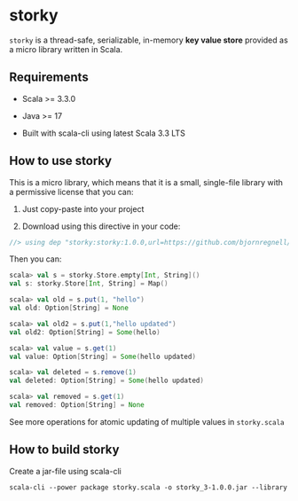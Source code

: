 # storky

`storky` is a thread-safe, serializable, in-memory **key value store** provided as a micro library written in Scala.

## Requirements

* Scala >= 3.3.0

* Java >= 17

* Built with scala-cli using latest Scala 3.3 LTS

## How to use storky

This is a micro library, which means that it is a small, single-file library with a permissive license that you can:

1. Just copy-paste into your project

2. Download using this directive in your code:
```scala
//> using dep "storky:storky:1.0.0,url=https://github.com/bjornregnell/storky/releases/download/v1.0.0/storky_3-1.0.0.jar"
```

Then you can:
```scala
scala> val s = storky.Store.empty[Int, String]()
val s: storky.Store[Int, String] = Map()

scala> val old = s.put(1, "hello")
val old: Option[String] = None

scala> val old2 = s.put(1,"hello updated")
val old2: Option[String] = Some(hello)

scala> val value = s.get(1)
val value: Option[String] = Some(hello updated)

scala> val deleted = s.remove(1)
val deleted: Option[String] = Some(hello updated)

scala> val removed = s.get(1)
val removed: Option[String] = None
```

See more operations for atomic updating of multiple values in `storky.scala`

## How to build storky

Create a jar-file using scala-cli
```
scala-cli --power package storky.scala -o storky_3-1.0.0.jar --library
```

##

